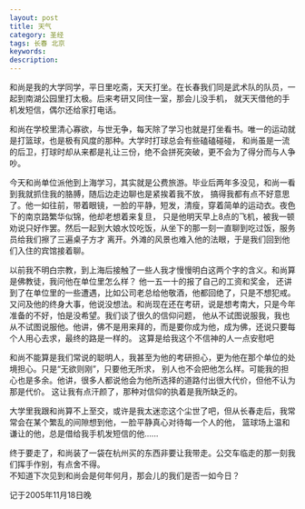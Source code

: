 ```yaml
---
layout: post
title: 天气
category: 圣经
tags: 长春 北京
keywords: 
description: 
---
```


和尚是我的大学同学，平日里吃斋，天天打坐。在长春我们同是武术队的队员，一起到南湖公园里打太极。后来考研又同住一室，那会儿没手机，
就天天借他的手机发短信，偶尔还给家打电话。

和尚在学校里清心寡欲，与世无争，每天除了学习也就是打坐看书。唯一的运动就是打篮球，也是极有风度的那种。大学时打球总会有些磕磕碰碰，
和尚虽是一流的后卫，打球时却从来都是礼让三份，绝不会拼死突破，更不会为了得分而与人争吵。

今天和尚单位派他到上海学习，其实就是公费旅游。毕业后两年多没见，和尚一看到我就抓住我的胳膊，随后边走边聊也是紧挨着我不放，
搞得我都有点不好意思了。他一如往前，带着眼镜，一脸的平静，短发，清瘦，穿着简单的运动衣。夜色下的南京路繁华似锦，他却老想着来复旦，
只是他明天早上8点的飞机，被我一顿劝说只好作罢。然后一起到大娘水饺吃饭，从坐下的那一刻一直聊到吃过饭，服务员给我们擦了三遍桌子方才
离开。外滩的风景也难入他的法眼，于是我们回到他们入住的宾馆接着聊。

以前我不明白宗教，到上海后接触了一些人我才慢慢明白这两个字的含义。和尚算是佛教徒，我问他在单位里怎么样？
他一五一十的报了自己的工资和奖金， 还讲到了在单位里的一些遭遇，比如公司老总给他敬酒，他都回绝了，只是不想犯戒。
又问及他的终身大事，他说没想法。和尚现在还在考研，说是想考南大，只是今年准备的不好，怕是没希望。我们谈了很久的信仰问题，
他从不试图说服我，我也从不试图说服他。他讲，佛不是用来拜的，而是要你成为他，成为佛，还说只要每个人用心去求，最终的路是一样的。
这算是给我这个不信神的人一点安慰吧

和尚不能算是我们常说的聪明人，我甚至为他的考研担心，更为他在那个单位的处境担心。只是“无欲则刚”，只要他无所求，
别人也不会把他怎么样。可能我的担心也是多余。他讲，很多人都说他会为他所选择的道路付出很大代价，但他不认为那是代价。
这让我有点汗颜了，那种对信仰的执着是我所缺乏的。

大学里我跟和尚算不上至交，或许是我太迷恋这个尘世了吧，但从长春走后，我常常会在某个繁乱的间隙想到他，一脸平静真心对待每一个人的他，
篮球场上温和谦让的他，总是借给我手机发短信的他......

终于要走了，和尚装了一袋在杭州买的东西非要让我带走。公交车临走的那一刻我们挥手作别，有点舍不得。  
不知道下次见到和尚会是何年何月，那会儿的我们是否一如今日？

记于2005年11月18日晚
